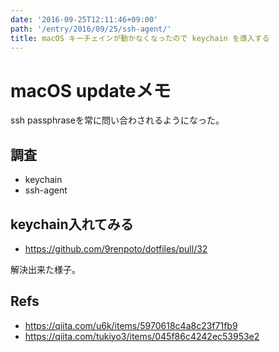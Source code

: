 ```yaml
---
date: '2016-09-25T12:11:46+09:00'
path: '/entry/2016/09/25/ssh-agent/'
title: macOS キーチェインが動かなくなったので keychain を導入する
---
```

# macOS updateメモ

ssh passphraseを常に問い合わされるようになった。

## 調査

- keychain
- ssh-agent

## keychain入れてみる

- <https://github.com/9renpoto/dotfiles/pull/32>

解決出来た様子。

## Refs

- <https://qiita.com/u6k/items/5970618c4a8c23f71fb9>
- <https://qiita.com/tukiyo3/items/045f86c4242ec53953e2>
